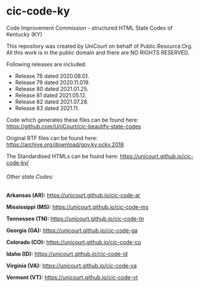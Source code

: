 # cic-code-ky
Code Improvement Commission - structured HTML State Codes of Kentucky (KY)

This repository was created by UniCourt on behalf of Public.Resource.Org. All this work is in the public domain and there are NO RIGHTS RESERVED.

Following releases are included:

 * Release 78 dated 2020.08.01.
 * Release 79 dated 2020.11.019.
 * Release 80 dated 2021.01.25.
 * Release 81 dated 2021.05.12.
 * Release 82 dated 2021.07.28.
 * Release 83 dated 2021.11.

Code which generates these files can be found here: https://github.com/UniCourt/cic-beautify-state-codes

Original RTF files can be found here: https://archive.org/download/gov.ky.ocky.2018

The Standardised HTMLs can be found here: https://unicourt.github.io/cic-code-ky/

 ###### Other state Codes:

 **Arkansas (AR):** https://unicourt.github.io/cic-code-ar

 **Mississippi (MS):** https://unicourt.github.io/cic-code-ms

 **Tennessee (TN):** https://unicourt.github.io/cic-code-tn

 **Georgia (GA):** https://unicourt.github.io/cic-code-ga

 **Colorado (CO):** https://unicourt.github.io/cic-code-co

 **Idaho (ID):** https://unicourt.github.io/cic-code-id

 **Virginia (VA):** https://unicourt.github.io/cic-code-va

 **Vermont (VT):** https://unicourt.github.io/cic-code-vt


